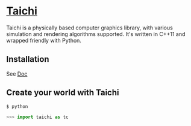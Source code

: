 # [Taichi](http://taichi.graphics)

Taichi is a physically based computer graphics library, with various simulation
and rendering algorithms supported. It's written in C++11 and wrapped friendly
with Python.

## Installation
See [Doc](https://github.com/IteratorAdvance/taichi/wiki/Getting-Started)

## Create your world with Taichi
```shell
$ python
```
```python
>>> import taichi as tc
```

